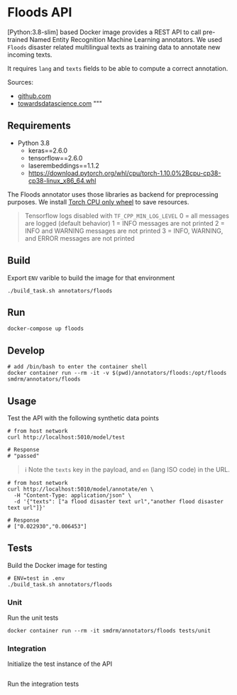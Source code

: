 # Floods API

[Python:3.8-slim] based Docker image provides a REST API to call pre-trained
Named Entity Recognition Machine Learning annotators.
We used `Floods` disaster related multilingual texts as training data to annotate
new incoming texts.

It requires `lang` and `texts` fields to be able to compute a correct annotation.

Sources:
* [github.com](https://github.com/panc86/production-flask-app-setup)
* [towardsdatascience.com](https://towardsdatascience.com/how-to-set-up-a-production-grade-flask-application-using-application-factory-pattern-and-celery-90281349fb7a)
"""

## Requirements

* Python 3.8
  * keras==2.6.0
  * tensorflow==2.6.0
  * laserembeddings==1.1.2
  * https://download.pytorch.org/whl/cpu/torch-1.10.0%2Bcpu-cp38-cp38-linux_x86_64.whl

The Floods annotator uses those libraries as backend for preprocessing purposes.
We install [Torch CPU only wheel](https://download.pytorch.org/whl/torch/) to save resources.

> Tensorflow logs
disabled with `TF_CPP_MIN_LOG_LEVEL`
0 = all messages are logged (default behavior)
1 = INFO messages are not printed
2 = INFO and WARNING messages are not printed
3 = INFO, WARNING, and ERROR messages are not printed

## Build

Export `ENV` varible to build the image for that environment

```shell
./build_task.sh annotators/floods
```

## Run

```shell
docker-compose up floods
```

## Develop

```shell
# add /bin/bash to enter the container shell
docker container run --rm -it -v $(pwd)/annotators/floods:/opt/floods smdrm/annotators/floods
```

## Usage

Test the API with the following synthetic data points

```shell
# from host network
curl http://localhost:5010/model/test

# Response
# "passed"
```

> :information_source:
> Note the `texts` key in the payload, and `en` (lang ISO code) in the URL.

```shell
# from host network
curl http://localhost:5010/model/annotate/en \
  -H "Content-Type: application/json" \
  -d '{"texts": ["a flood disaster text url","another flood disaster text url"]}'

# Response
# ["0.022930","0.006453"]
```

## Tests

Build the Docker image for testing

```shell
# ENV=test in .env
./build_task.sh annotators/floods
```

### Unit

Run the unit tests

```shell
docker container run --rm -it smdrm/annotators/floods tests/unit
```

### Integration

Initialize the test instance of the API

```shell
```

Run the integration tests

```shell
```

